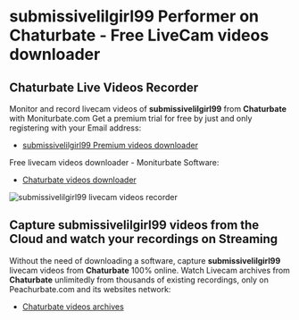 # submissivelilgirl99 Performer on Chaturbate - Free LiveCam videos downloader

## Chaturbate Live Videos Recorder

Monitor and record livecam videos of **submissivelilgirl99** from **Chaturbate** with Moniturbate.com
Get a premium trial for free by just and only registering with your Email address:
* [submissivelilgirl99 Premium videos downloader](https://moniturbate.com/request-demo-licence-key.html)

Free livecam videos downloader - Moniturbate Software:
* [Chaturbate videos downloader](https://moniturbate.com/moniturbate-download-software.html)

![submissivelilgirl99 livecam videos recorder](https://peachurnet.com/templates/moniturbate-software.png)


## Capture submissivelilgirl99 videos from the Cloud and watch your recordings on Streaming

Without the need of downloading a software, capture **submissivelilgirl99** livecam videos from **Chaturbate** 100% online.
Watch Livecam archives from **Chaturbate** unlimitedly from thousands of existing recordings, only on Peachurbate.com and its websites network:
* [Chaturbate videos archives](https://peachurnet.com/)